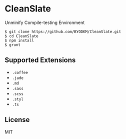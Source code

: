 # CleanSlate

Unminify Compile-testing Environment

```
$ git clone https://github.com/BYODKM/CleanSlate.git
$ cd CleanSlate
$ npm install
$ grunt
```

## Supported Extensions

- `.coffee`
- `.jade`
- `.md`
- `.sass`
- `.scss`
- `.styl`
- `.ts`

## License

MIT
